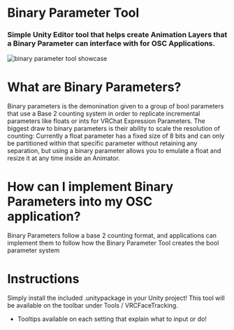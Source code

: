 # Binary Parameter Tool
### Simple Unity Editor tool that helps create Animation Layers that a Binary Parameter can interface with for OSC Applications.

![binary parameter tool showcase](https://user-images.githubusercontent.com/74634856/148631235-9653f177-b818-4241-b13f-86892bfd6317.gif)

# **What are Binary Parameters?**
Binary parameters is the demonination given to a group of bool parameters that use a Base 2 counting system in order to replicate incremental parameters like floats or ints for VRChat Expression Parameters. The biggest draw to binary parameters is their ability to scale the resolution of counting: Currently a float parameter has a fixed size of 8 bits and can only be partitioned within that specific parameter without retaining any separation, but using a binary parameter allows you to emulate a float and resize it at any time inside an Animator.

# **How can I implement Binary Parameters into my OSC application?**
Binary Parameters follow a base 2 counting format, and applications can implement them to follow how the Binary Parameter Tool creates the bool parameter system

# **Instructions**
Simply install the included .unitypackage in your Unity project! This tool will be available on the toolbar under Tools / VRCFaceTracking.
* Tooltips available on each setting that explain what to input or do!
